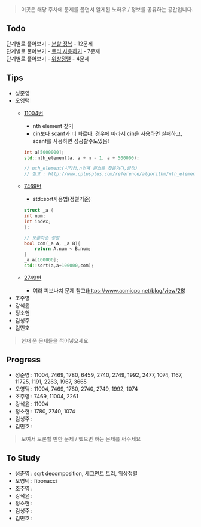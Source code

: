  > 이곳은 해당 주차에 문제를 풀면서 알게된 노하우 / 정보를 공유하는 공간입니다.

 ## Todo

 단계별로 풀어보기 - [분할 정복](https://www.acmicpc.net/step/20) - 12문제  
 단계별로 풀어보기 - [트리 사용하기](https://www.acmicpc.net/step/23) - 7문제  
 단계별로 풀어보기 - [위상정렬](https://www.acmicpc.net/step/25) - 4문제  

 ## Tips

 - 성준영
 - 오영택
    - [11004번](https://github.com/sungjunyoung/algorithm-study/tree/master/week_4/11004_teki.cpp)
		- nth element 찾기
		- cin보다 scanf가 더 빠르다. 경우에 따라서 cin을 사용하면 실패하고, scanf를 사용하면 성공할수도있음!

		```cpp
		int	a[5000000];
		std::nth_element(a, a + n - 1, a + 500000);

		// nth_element(시작점,n번째 원소를 찾을거다,끝점)
        // 참고 : http://www.cplusplus.com/reference/algorithm/nth_element/
		```
	- [7469번](https://github.com/sungjunyoung/algorithm-study/tree/master/week_4/7469_teki.cpp)
		- std::sort사용법(정렬기준)
		```cpp
		struct _a {
		int num;
		int index;
		};

		// 오름차순 정렬
		bool com(_a A, _a B){
			return A.num < B.num;
		}
		_a a[100000];
		std::sort(a,a+100000,com);
		```
	- [2749번](https://github.com/sungjunyoung/algorithm-study/tree/master/week_4/2749_teki.cpp)
		- 여러 피보나치 문제 참고(https://www.acmicpc.net/blog/view/28)
 - 조주영
 - 강석윤
 - 정소현
 - 김성주
 - 김민호

 > 현재 푼 문제들을 적어넣으세요

 ## Progress

 - 성준영 : 11004, 7469, 1780, 6459, 2740, 2749, 1992, 2477, 1074, 1167, 11725, 1191, 2263, 1967, 3665
 - 오영택 : 11004, 7469, 1780, 2740, 2749, 1992, 1074
 - 조주영 : 7469, 11004, 2261
 - 강석윤 : 11004
 - 정소현 : 1780, 2740, 1074
 - 김성주 :
 - 김민호 :

 > 모여서 토론할 만한 문제 / 했으면 하는 문제를 써주세요

 ## To Study

- 성준영 : sqrt decomposition, 세그먼트 트리, 위상정렬
- 오영택 : fibonacci
- 조주영 :
- 강석윤 :
- 정소현 :
- 김성주 :
- 김민호 :
